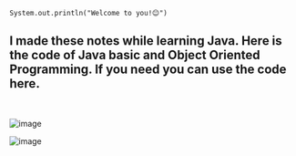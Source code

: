 
``` 
System.out.println("Welcome to you!😊")
```
## I made these notes while learning Java. Here is the code of Java basic and Object Oriented Programming. If you need you can use the code here. ##

</br>

![image](https://github.com/suhelarmankhan/java-learning-code-notes/assets/112642509/3b87dfb2-27d6-49a3-acab-79a32f4fb472)


![image](https://github.com/suhelarmankhan/java-learning-code-notes/assets/112642509/c1fb043d-653a-4fad-a55e-51042360d30f)
